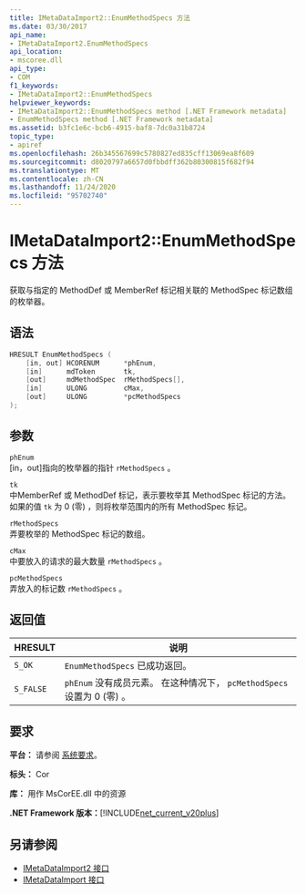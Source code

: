 ```yaml
---
title: IMetaDataImport2::EnumMethodSpecs 方法
ms.date: 03/30/2017
api_name:
- IMetaDataImport2.EnumMethodSpecs
api_location:
- mscoree.dll
api_type:
- COM
f1_keywords:
- IMetaDataImport2::EnumMethodSpecs
helpviewer_keywords:
- IMetaDataImport2::EnumMethodSpecs method [.NET Framework metadata]
- EnumMethodSpecs method [.NET Framework metadata]
ms.assetid: b3fc1e6c-bcb6-4915-baf8-7dc0a31b8724
topic_type:
- apiref
ms.openlocfilehash: 26b345567699c5780827ed835cff13069ea8f609
ms.sourcegitcommit: d8020797a6657d0fbbdff362b80300815f682f94
ms.translationtype: MT
ms.contentlocale: zh-CN
ms.lasthandoff: 11/24/2020
ms.locfileid: "95702740"
---
```

# <a name="imetadataimport2enummethodspecs-method"></a>IMetaDataImport2::EnumMethodSpecs 方法

获取与指定的 MethodDef 或 MemberRef 标记相关联的 MethodSpec 标记数组的枚举器。  
  
## <a name="syntax"></a>语法  
  
```cpp  
HRESULT EnumMethodSpecs (  
    [in, out] HCORENUM      *phEnum,
    [in]      mdToken       tk,  
    [out]     mdMethodSpec  rMethodSpecs[],  
    [in]      ULONG         cMax,  
    [out]     ULONG         *pcMethodSpecs  
);
```  
  
## <a name="parameters"></a>参数  

 `phEnum`  
 [in，out]指向的枚举器的指针 `rMethodSpecs` 。  
  
 `tk`  
 中MemberRef 或 MethodDef 标记，表示要枚举其 MethodSpec 标记的方法。 如果的值 `tk` 为 0 (零) ，则将枚举范围内的所有 MethodSpec 标记。  
  
 `rMethodSpecs`  
 弄要枚举的 MethodSpec 标记的数组。  
  
 `cMax`  
 中要放入的请求的最大数量 `rMethodSpecs` 。  
  
 `pcMethodSpecs`  
 弄放入的标记数 `rMethodSpecs` 。  
  
## <a name="return-value"></a>返回值  
  
|HRESULT|说明|  
|-------------|-----------------|  
|`S_OK`|`EnumMethodSpecs` 已成功返回。|  
|`S_FALSE`|`phEnum` 没有成员元素。 在这种情况下， `pcMethodSpecs` 设置为 0 (零) 。|  
  
## <a name="requirements"></a>要求  

 **平台：** 请参阅 [系统要求](../../get-started/system-requirements.md)。  
  
 **标头：** Cor  
  
 **库：** 用作 MsCorEE.dll 中的资源  
  
 **.NET Framework 版本：**[!INCLUDE[net_current_v20plus](../../../../includes/net-current-v20plus-md.md)]  
  
## <a name="see-also"></a>另请参阅

- [IMetaDataImport2 接口](imetadataimport2-interface.md)
- [IMetaDataImport 接口](imetadataimport-interface.md)
